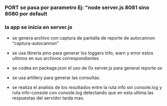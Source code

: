 
### PORT se pasa por parametro Ej: "node server.js 8081 sino 8080 por default
### la app se inicia en server.js 

* se genera archivo con captura de pantalla de reporte de autocannon "captura-autocannon"

* se usa libreria pino para generar los loggers info, warn y error estos ultimos en sus archivos
correspondientes

* se codea en package.json el uso de 0x server.js para general reporte ox

* se usa artillery para generar las consultas.

* se realiza el analisis de los resultados entre la ruta info sin console.log y 
ruta info-console con console.log detectando que en esta ultima las respuestas del servidor
tarda mas.


